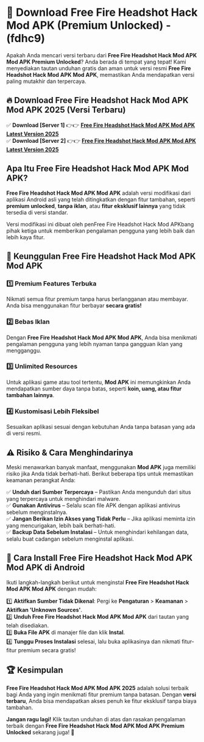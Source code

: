 

# 🎯 Download Free Fire Headshot Hack Mod APK (Premium Unlocked) -  (fdhc9) 

Apakah Anda mencari versi terbaru dari **Free Fire Headshot Hack Mod APK Mod APK Premium Unlocked**? Anda berada di tempat yang tepat! Kami menyediakan tautan unduhan gratis dan aman untuk versi resmi **Free Fire Headshot Hack Mod APK Mod APK**, memastikan Anda mendapatkan versi paling mutakhir dan terpercaya.

## 🔥 Download Free Fire Headshot Hack Mod APK Mod APK 2025 (Versi Terbaru)

✅ **Download [Server 1]** 👉👉 [**Free Fire Headshot Hack Mod APK Mod APK Latest Version 2025**](https://apkcomod.com?title=Free_Fire_Headshot_Hack_Mod_APK)  
✅ **Download [Server 2]** 👉👉 [**Free Fire Headshot Hack Mod APK Mod APK Latest Version 2025**](https://apkcomod.com?title=Free_Fire_Headshot_Hack_Mod_APK)  

## Apa Itu Free Fire Headshot Hack Mod APK Mod APK?

**Free Fire Headshot Hack Mod APK Mod APK** adalah versi modifikasi dari aplikasi Android asli yang telah ditingkatkan dengan fitur tambahan, seperti **premium unlocked**, **tanpa iklan**, atau **fitur eksklusif lainnya** yang tidak tersedia di versi standar.

Versi modifikasi ini dibuat oleh penFree Fire Headshot Hack Mod APKbang pihak ketiga untuk memberikan pengalaman pengguna yang lebih baik dan lebih kaya fitur.

## 🎯 Keunggulan Free Fire Headshot Hack Mod APK Mod APK

### 1️⃣ Premium Features Terbuka
Nikmati semua fitur premium tanpa harus berlangganan atau membayar. Anda bisa menggunakan fitur berbayar **secara gratis!**

### 2️⃣ Bebas Iklan
Dengan **Free Fire Headshot Hack Mod APK Mod APK**, Anda bisa menikmati pengalaman pengguna yang lebih nyaman tanpa gangguan iklan yang mengganggu.

### 3️⃣ Unlimited Resources
Untuk aplikasi game atau tool tertentu, **Mod APK** ini memungkinkan Anda mendapatkan sumber daya tanpa batas, seperti **koin, uang, atau fitur tambahan lainnya**.

### 4️⃣ Kustomisasi Lebih Fleksibel
Sesuaikan aplikasi sesuai dengan kebutuhan Anda tanpa batasan yang ada di versi resmi.

## ⚠️ Risiko & Cara Menghindarinya

Meski menawarkan banyak manfaat, menggunakan **Mod APK** juga memiliki risiko jika Anda tidak berhati-hati. Berikut beberapa tips untuk memastikan keamanan perangkat Anda:

✅ **Unduh dari Sumber Terpercaya** – Pastikan Anda mengunduh dari situs yang terpercaya untuk menghindari malware.  
✅ **Gunakan Antivirus** – Selalu scan file APK dengan aplikasi antivirus sebelum menginstalnya.  
✅ **Jangan Berikan Izin Akses yang Tidak Perlu** – Jika aplikasi meminta izin yang mencurigakan, lebih baik berhati-hati.  
✅ **Backup Data Sebelum Instalasi** – Untuk menghindari kehilangan data, selalu buat cadangan sebelum menginstal aplikasi.

## 📌 Cara Install Free Fire Headshot Hack Mod APK Mod APK di Android

Ikuti langkah-langkah berikut untuk menginstal **Free Fire Headshot Hack Mod APK Mod APK** dengan mudah:

1️⃣ **Aktifkan Sumber Tidak Dikenal**: Pergi ke **Pengaturan** > **Keamanan** > **Aktifkan 'Unknown Sources'**.  
2️⃣ **Unduh Free Fire Headshot Hack Mod APK Mod APK** dari tautan yang telah disediakan.  
3️⃣ **Buka File APK** di manajer file dan klik **Instal**.  
4️⃣ **Tunggu Proses Instalasi** selesai, lalu buka aplikasinya dan nikmati fitur-fitur premium secara gratis!

## 🏆 Kesimpulan

**Free Fire Headshot Hack Mod APK Mod APK 2025** adalah solusi terbaik bagi Anda yang ingin menikmati fitur premium tanpa batasan. Dengan **versi terbaru**, Anda bisa mendapatkan akses penuh ke fitur eksklusif tanpa biaya tambahan.

**Jangan ragu lagi!** Klik tautan unduhan di atas dan rasakan pengalaman terbaik dengan **Free Fire Headshot Hack Mod APK Mod APK Premium Unlocked** sekarang juga! 🚀

